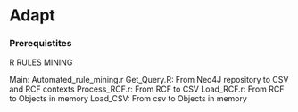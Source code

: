 # Adapt

### Prerequistites

R RULES MINING

Main: Automated_rule_mining.r
Get_Query.R: From Neo4J repository to CSV and RCF contexts
Process_RCF.r: From RCF to CSV
Load_RCF.r: From RCF to Objects in memory
Load_CSV: From csv to Objects in memory
